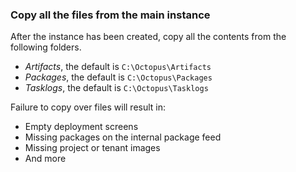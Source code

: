 ### Copy all the files from the main instance

After the instance has been created, copy all the contents from the following folders.

- _Artifacts_, the default is `C:\Octopus\Artifacts`
- _Packages_, the default is `C:\Octopus\Packages`
- _Tasklogs_, the default is `C:\Octopus\Tasklogs`

Failure to copy over files will result in:
- Empty deployment screens
- Missing packages on the internal package feed
- Missing project or tenant images
- And more
